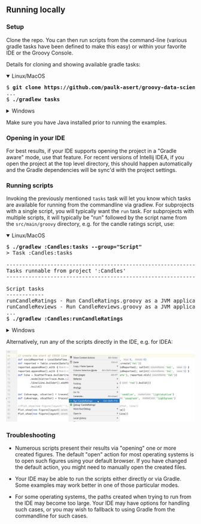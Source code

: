 ## Running locally

### Setup

Clone the repo. You can then run scripts from the command-line (various gradle tasks
have been defined to make this easy) or within your favorite IDE or the Groovy Console.

Details for cloning and showing available gradle tasks:

<details open>
<summary>Linux/MacOS</summary>

<pre>
$ <b>git clone https://github.com/paulk-asert/groovy-data-science.git</b>
...
$ <b>./gradlew tasks</b>
</pre>
</details>
<details>
<summary>Windows</summary>

Assuming you have git installed:

<pre>
> <b>git clone https://github.com/paulk-asert/groovy-data-science.git</b>
...
> <b>gradlew tasks</b>
</pre>
</details>

Make sure you have Java installed prior to running the examples.

### Opening in your IDE

For best results, if your IDE supports opening the project in
a "Gradle aware" mode, use that feature.
For recent versions of Intellij IDEA, if you open the project at the
top level directory, this should happen automatically and the Gradle
dependencies will be sync'd with the project settings.

### Running scripts

Invoking the previously mentioned `tasks` task will let you know which
tasks are available for running from the commandline via gradlew.
For subprojects with a single script, you will typically want the `run` task.
For subprojects with multiple scripts, it will typically be "run" followed by the script name from the `src/main/groovy` directory, e.g.&nbsp;for the candle ratings script, use:
<details open>
<summary>Linux/MacOS</summary>

<pre>
$ <b>./gradlew :Candles:tasks --group="Script"</b>
> Task :Candles:tasks

------------------------------------------------------------
Tasks runnable from project ':Candles'
------------------------------------------------------------

Script tasks
------------
runCandleRatings - Run CandleRatings.groovy as a JVM application/Groovy script
runCandleReviews - Run CandleReviews.groovy as a JVM application/Groovy script
...
$ <b>./gradlew :Candles:runCandleRatings</b>
</pre>
</details>
<details>
<summary>Windows</summary>

<pre>
> <b>gradlew :Candles:tasks --group="Script"</b>
> Task :Candles:tasks

------------------------------------------------------------
Tasks runnable from project ':Candles'
------------------------------------------------------------

Script tasks
------------
runCandleRatings - Run CandleRatings.groovy as a JVM application/Groovy script
runCandleReviews - Run CandleReviews.groovy as a JVM application/Groovy script
...
> <b>gradlew :Candles:runCandleRatings</b>
</pre>
</details>

Alternatively, run any of the scripts directly in the IDE, e.g.&nbsp;for IDEA:

![Running in IDEA using the context menu](images/Intellij.png)

### Troubleshooting

* Numerous scripts present their results via "opening" one or more created figures.
The default "open" action for most operating systems is to open such figures
using your default browser.
If you have changed the default action, you might need to manually open the created files.

* Your IDE may be able to run the scripts either directly or via Gradle. Some examples
may work better in one of those particular modes.

* For some operating systems, the paths created when trying to run from the IDE may
become too large. Your IDE may have options for handling such cases, or you may
wish to fallback to using Gradle from the commandline for such cases.
